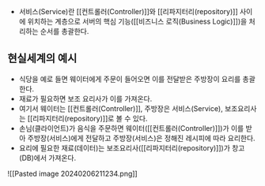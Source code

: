 - 서비스(Service)란 [[컨트롤러(Controller)]]와 [[리파지터리(repository)]] 사이에 위치하는 계층으로 서버의 핵심 기능([[비즈니스 로직(Business Logic)]])을 처리하는 순서를 총괄한다.

## 현실세계의 예시

- 식당을 예로 들면 웨이터에게 주문이 들어오면 이를 전달받은 주방장이 요리를 총괄한다.
- 재료가 필요하면 보조 요리사가 이를 가져온다.
- 여기서 웨이터는 [[컨트롤러(Controller)]], 주방장은 서비스(Service), 보조요리사는 [[리파지터리(repository)]]로 볼 수 있다.
- 손님(클라이언트)가 음식을 주문하면 웨이터([[컨트롤러(Controller)]])가 이를 받아 주방장(서비스)에게 전달하고 주방장(서비스)은 정해진 레시피에 따라 요리한다.
- 요리에 필요한 재료(데이터)는  보조요리사([[리파지터리(repository)]])가 창고(DB)에서 가져온다.

![[Pasted image 20240206211234.png]]